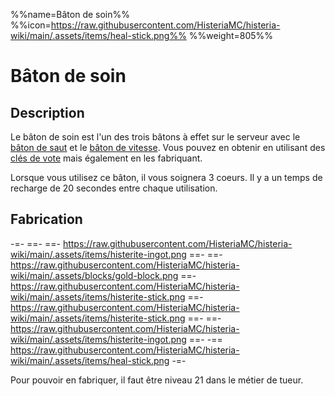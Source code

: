 %%name=Bâton de soin%%
%%icon=https://raw.githubusercontent.com/HisteriaMC/histeria-wiki/main/.assets/items/heal-stick.png%%
%%weight=805%%

# Bâton de soin

## Description
Le bâton de soin est l'un des trois bâtons à effet sur le serveur avec le [bâton de saut](https://histeria.fr/wiki/3-2-utilitaire-pvp/jump-stick) et le [bâton de vitesse](https://histeria.fr/wiki/3-2-utilitaire-pvp/speed-stick). Vous pouvez en obtenir en utilisant des [clés de vote](https://histeria.fr/wiki/3-1-utilitaire-principal/vote-key) mais également en les fabriquant.

Lorsque vous utilisez ce bâton, il vous soignera 3 coeurs. Il y a un temps de recharge de 20 secondes entre chaque utilisation.

## Fabrication
-=-
 ==- 
 ==- https://raw.githubusercontent.com/HisteriaMC/histeria-wiki/main/.assets/items/histerite-ingot.png
 ==- 
 ==- https://raw.githubusercontent.com/HisteriaMC/histeria-wiki/main/.assets/blocks/gold-block.png
 ==- https://raw.githubusercontent.com/HisteriaMC/histeria-wiki/main/.assets/items/histerite-stick.png
 ==- https://raw.githubusercontent.com/HisteriaMC/histeria-wiki/main/.assets/items/histerite-stick.png
 ==- 
 ==- https://raw.githubusercontent.com/HisteriaMC/histeria-wiki/main/.assets/items/histerite-ingot.png
 ==- 
 -== https://raw.githubusercontent.com/HisteriaMC/histeria-wiki/main/.assets/items/heal-stick.png
-=-

Pour pouvoir en fabriquer, il faut être niveau 21 dans le métier de tueur.
